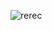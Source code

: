 ![rerec](https://user-images.githubusercontent.com/28633659/138386006-1c0ba3d1-a6c1-4571-b111-92f2c90b8bb3.png)
